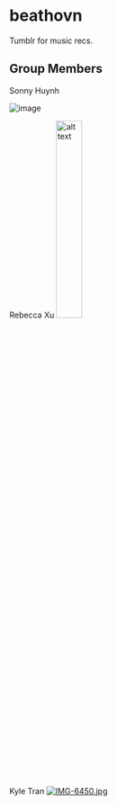 # beathovn

Tumblr for music recs.

## Group Members

Sonny Huynh

![image](https://scontent.fsac1-2.fna.fbcdn.net/v/t1.0-9/80592716_1069371376744514_4321644299948130304_o.jpg?_nc_cat=107&_nc_sid=09cbfe&_nc_ohc=DnB-HxixQ2kAX8RXpwK&_nc_ht=scontent.fsac1-2.fna&oh=92b9049a5b2c7400af903f1b28ccedcc&oe=5FA7761C=250x)

Rebecca Xu
<img src="https://drive.google.com/file/d/1wkyrb6pe6oww60eYDM12UJGUglNRluUO/view?usp=sharing" alt="alt text" width=30%> 

Kyle Tran
[![IMG-6450.jpg](https://i.postimg.cc/G20gqcVL/IMG-6450.jpg)](https://postimg.cc/WDn74PsC)
